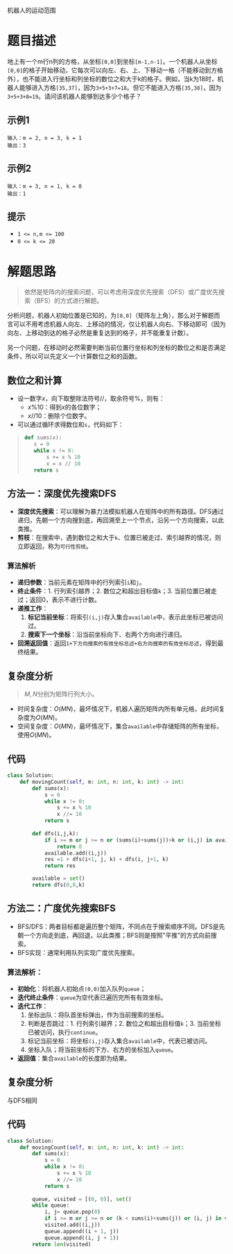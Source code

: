 机器人的运动范围

# 题目描述

地上有一个m行n列的方格，从坐标`[0,0]`到坐标`[m-1,n-1]`。一个机器人从坐标`[0,0]`的格子开始移动，它每次可以向左、右、上、下移动一格（不能移动到方格外），也不能进入行坐标和列坐标的数位之和大于k的格子。例如，当k为18时，机器人能够进入方格`[35,37]`，因为`3+5+3+7=18`。但它不能进入方格`[35,38]`，因为`3+5+3+8=19`。请问该机器人能够到达多少个格子？

## 示例1

```
输入：m = 2, n = 3, k = 1
输出：3
```

## 示例2

```
输入：m = 3, n = 1, k = 0
输出：1
```

## 提示

- `1 <= n,m <= 100`
- `0 <= k <= 20`

# 解题思路

> 依然是矩阵内的搜索问题，可以考虑用深度优先搜索（DFS）或广度优先搜索（BFS）的方式进行解题。

分析问题，机器人初始位置是已知的，为`[0,0]`（矩阵左上角），那么对于解题而言可以不用考虑机器人向左、上移动的情况，仅让机器人向右、下移动即可（因为向左、上移动到达的格子必然是重复达到的格子，并不能重复计数）。

另一个问题，在移动时必然需要判断当前位置行坐标和列坐标的数位之和是否满足条件，所以可以先定义一个计算数位之和的函数。

## 数位之和计算

- 设一数字$x$，向下取整除法符号$//$，取余符号$\%$，则有：
  - $x\%10$：得到$x$的各位数字；
  - $x//10$：删除个位数字。
- 可以通过循环求得数位和`s`，代码如下：

>```python
>def sums(x):
>    s = 0
>    while x != 0:
>        s += x % 10
>        x = x // 10
>    return s
>```

## 方法一：深度优先搜索DFS

- **深度优先搜索**：可以理解为暴力法模拟机器人在矩阵中的所有路径。DFS通过递归，先朝一个方向搜到底，再回溯至上一个节点，沿另一个方向搜索，以此类推。
- **剪枝**：在搜索中，遇到数位之和大于`k`、位置已被走过、索引越界的情况，则立即返回，称为`可行性剪枝`。

### 算法解析

- **递归参数**：当前元素在矩阵中的行列索引`i`和`j`。
- **终止条件**：1. 行列索引越界；2. 数位之和超出目标值`k`；3. 当前位置已被走过；返回0，表示不进行计数。
- **递推工作**：
  1. **标记当前坐标**：将索引`(i,j)`存入集合`available`中，表示此坐标已被访问过。
  2. **搜索下一个坐标**：沿当前坐标向下、右两个方向进行递归。
- **回溯返回值**：返回`1+下方向搜索的有效坐标总述+右方向搜索的有效坐标总述`，得到最终结果。

## 复杂度分析

> $M,N$分别为矩阵行列大小。

- 时间复杂度：$O(MN)$，最坏情况下，机器人遍历矩阵内所有单元格，此时间复杂度为$O(MN)$。
- 空间复杂度：$O(MN)$，最坏情况下，集合`available`中存储矩阵的所有坐标，使用$O(MN)$。

## 代码

```python
class Solution:
    def movingCount(self, m: int, n: int, k: int) -> int:
        def sums(x):
            s = 0
            while x != 0:
                s += x % 10
                x //= 10
            return s
        
        def dfs(i,j,k):
            if i >= m or j >= n or (sums(i)+sums(j))>k or (i,j) in available:
                return 0
            available.add((i,j))
            res =1 + dfs(i+1, j, k) + dfs(i, j+1, k)
            return res

        available = set()
        return dfs(0,0,k)
```

## 方法二：广度优先搜索BFS

- BFS/DFS：两者目标都是遍历整个矩阵，不同点在于搜索顺序不同。DFS是先朝一个方向走到底，再回退，以此类推；BFS则是按照"平推"的方式向前搜索。
- BFS实现：通常利用队列实现广度优先搜索。

### 算法解析：

- **初始化**：将机器人初始点`(0,0)`加入队列`queue`；
- **迭代终止条件**：`queue`为空代表已遍历完所有有效坐标。
- **迭代工作**：
  1. 坐标出队：将队首坐标弹出，作为当前搜索的坐标。
  2. 判断是否跳过：1. 行列索引越界；2. 数位之和超出目标值`k`；3. 当前坐标已被访问，执行`continue`。
  3. 标记当前坐标：将坐标`(i,j)`存入集合`available`中，代表已被访问。
  4. 坐标入队；将当前坐标的下方、右方的坐标加入`queue`。
- **返回值**：集合`available`的长度即为结果。

## 复杂度分析

与DFS相同

## 代码

```python
class Solution:
    def movingCount(self, m: int, n: int, k: int) -> int:
        def sums(x):
            s = 0
            while x != 0:
                s += x % 10
                x //= 10
            return s
        
        queue, visited = [(0, 0)], set()
        while queue:
            i, j= queue.pop(0)
            if i >= m or j >= n or (k < sums(i)+sums(j)) or (i, j) in visited: continue
            visited.add((i,j))
            queue.append((i + 1, j))
            queue.append((i, j + 1))
        return len(visited)
```

